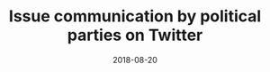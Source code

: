 ---
place: Data Science, Journalism & Media 2018
redirect: /files/PraetEtAl.pdf
layout: redirect-internal
date: 2018-08-20
authors: ['Stiene Praet', 'Walter Daelemans', 'Tim Kreutz', 'Peter van Aelst', 'Stefaan Walgrave', 'David Martens']
title: "Issue communication by political parties on Twitter"
---